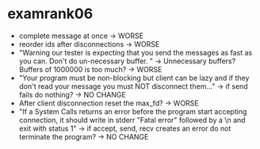 # examrank06
* complete message at once -> WORSE
* reorder ids after disconnections -> WORSE
* "Warning our tester is expecting that you send the messages as fast as you can. Don't do un-necessary buffer.
" -> Unnecessary buffers? Buffers of 1000000 is too much? -> WORSE
* "Your program must be non-blocking but client can be lazy and if they don't read your message you must NOT disconnect them..." -> if send fails do nothing? -> NO CHANGE
* After client disconnection reset the max_fd? -> WORSE
* "If a System Calls returns an error before the program start accepting connection, it should write in stderr "Fatal error" followed by a \n and exit with status 1" -> if accept, send, recv creates an error do not terminate the program? -> NO CHANGE

